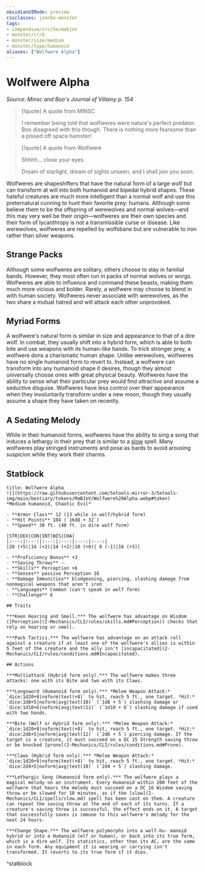 ```yaml
---
obsidianUIMode: preview
cssclasses: json5e-monster
tags:
- compendium/src/5e/mabjov
- monster/cr/6
- monster/size/medium
- monster/type/humanoid
aliases: ["Wolfwere Alpha"]
---
```

# Wolfwere Alpha
*Source: Minsc and Boo's Journal of Villainy p. 154*  

> [!quote] A quote from MINSC  
> 
> I remember being told that wolfweres were nature's perfect predator. Boo disagreed with this though. There is nothing more fearsome than a pissed off space hamster!

> [!quote] A quote from Wolfwere  
> 
> Shhhh... close your eyes.
> 
> Dream of starlight, dream of sights unseen, and I shall join you soon.

Wolfweres are shapeshifters that have the natural form of a large wolf but can transform at will into both humanoid and bipedal hybrid shapes. These hateful creatures are much more intelligent than a normal wolf and use this preternatural cunning to hunt their favorite prey: humans. Although some believe them to be the offspring of werewolves and normal wolves—and this may very well be their origin—wolfweres are their own species and their form of lycanthropy is not a transmissible curse or disease. Like werewolves, wolfweres are repelled by wolfsbane but are vulnerable to iron rather than silver weapons.

## Strange Packs

Although some wolfweres are solitary, others choose to stay in familial bands. However, they most often run in packs of normal wolves or worgs. Wolfweres are able to influence and command these beasts, making them much more vicious and bolder. Rarely, a wolfwere may choose to blend in with human society. Wolfweres never associate with werewolves, as the two share a mutual hatred and will attack each other unprovoked.

## Myriad Forms

A wolfwere's natural form is similar in size and appearance to that of a dire wolf. In combat, they usually shift into a hybrid form, which is able to both bite and use weapons with its human-like hands. To trick stronger prey, a wolfwere dons a charismatic human shape. Unlike werewolves, wolfweres have no single humanoid form to revert to. Instead, a wolfwere can transform into any humanoid shape it desires, though they almost universally choose ones with great physical beauty. Wolfweres have the ability to sense what their particular prey would find attractive and assume a seductive disguise. Wolfweres have less control over their appearance when they involuntarily transform under a new moon, though they usually assume a shape they have taken on recently.

## A Sedating Melody

While in their humanoid forms, wolfweres have the ability to sing a song that induces a lethargy in their prey that is similar to a [slow](2-Mechanics/CLI/spells/slow.md) spell. Many wolfweres play stringed instruments and pose as bards to avoid arousing suspicion while they work their charms.

## Statblock

```ad-statblock
title: Wolfwere Alpha
![](https://raw.githubusercontent.com/5etools-mirror-3/5etools-img/main/bestiary/tokens/MaBJoV/Wolfwere%20Alpha.webp#token)
*Medium humanoid, Chaotic Evil*

- **Armor Class** 12 (13 while in wolf/hybrid form)
- **Hit Points** 104 (`16d8 + 32`)
- **Speed** 30 ft. (40 ft. in dire wolf form)

|STR|DEX|CON|INT|WIS|CHA|
|:---:|:---:|:---:|:---:|:---:|:---:|
|20 (+5)|14 (+2)|14 (+2)|10 (+0)| 8 (-1)|16 (+3)|

- **Proficiency Bonus** +3
- **Saving Throws** ⏤
- **Skills** Perception +6
- **Senses** passive Perception 16
- **Damage Immunities** bludgeoning, piercing, slashing damage from nonmagical weapons that aren't iron
- **Languages** Common (can't speak in wolf form)
- **Challenge** 6

## Traits

***Keen Hearing and Smell.*** The wolfwere has advantage on Wisdom ([Perception](2-Mechanics/CLI/rules/skills.md#Perception)) checks that rely on hearing or smell.

***Pack Tactics.*** The wolfwere has advantage on an attack roll against a creature if at least one of the wolfwere's allies is within 5 feet of the creature and the ally isn't [incapacitated](2-Mechanics/CLI/rules/conditions.md#Incapacitated).

## Actions

***Multiattack (Hybrid form only).*** The wolfwere makes three attacks: one with its Bite and two with its Claws.

***Longsword (Humanoid form only).*** *Melee Weapon Attack:* `dice:1d20+8|noform|text(+8)` to hit, reach 5 ft., one target. *Hit:* `dice:1d8+5|noform|avg|text(10)` (`1d8 + 5`) slashing damage or `dice:1d10+6|noform|avg|text(11)` (`1d10 + 6`) slashing damage if used with two hands.

***Bite (Wolf or Hybrid form only).*** *Melee Weapon Attack:* `dice:1d20+8|noform|text(+8)` to hit, reach 5 ft., one target. *Hit:* `dice:2d6+5|noform|avg|text(12)` (`2d6 + 5`) piercing damage. If the target is a creature, it must succeed on a DC 15 Strength saving throw or be knocked [prone](2-Mechanics/CLI/rules/conditions.md#Prone).

***Claws (Hybrid form only).*** *Melee Weapon Attack:* `dice:1d20+8|noform|text(+8)` to hit, reach 5 ft., one target. *Hit:* `dice:2d4+5|noform|avg|text(10)` (`2d4 + 5`) slashing damage.

***Lethargic Song (Humanoid form only).*** The wolfwere plays a magical melody on an instrument. Every Humanoid within 200 feet of the wolfwere that hears the melody must succeed on a DC 16 Wisdom saving throw or be slowed for 10 minutes, as if the [slow](2-Mechanics/CLI/spells/slow.md) spell has been cast on them. A creature can repeat the saving throw at the end of each of its turns. If a creature's saving throw is successful, the effect ends on it. A target that successfully saves is immune to this wolfwere's melody for the next 24 hours.

***Change Shape.*** The wolfwere polymorphs into a wolf-hu- manoid hybrid or into a Humanoid (elf or human), or back into its true form, which is a dire wolf. Its statistics, other than its AC, are the same in each form. Any equipment it is wearing or carrying isn't transformed. It reverts to its true form if it dies.
```
^statblock